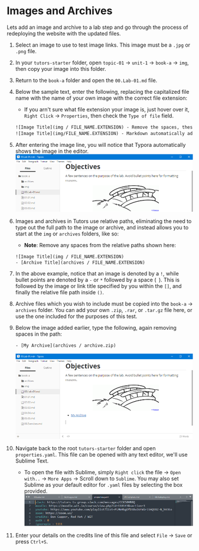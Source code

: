 # Images and Archives

Lets add an image and archive to a lab step and go through the process of redeploying the website with the updated files.

1. Select an image to use to test image links. This image must be a `.jpg` or `.png` file.

2. In your `tutors-starter` folder, open `topic-01` -> `unit-1` -> `book-a` -> `img`, then copy your image into this folder.

3. Return to the `book-a` folder and open the `00.Lab-01.md` file.
    
4. Below the sample text, enter the following, replacing the capitalized file name with the name of your own image with the correct file extension:
    - If you arn't sure what file extension your image is, just hover over it, `Right Click` -> `Properties`, then check the `Type of file` field.
    ~~~html
    ![Image Title](img / FILE_NAME.EXTENSION) - Remove the spaces, these are there only to show a relative path.
    ![Image Title](img/FILE_NAME.EXTENSION) - Markdown automatically adds the absolute path.
    ~~~

5. After entering the image line, you will notice that Typora automatically shows the image in the editor.
    ![Sample Img](img/sampimg.png)

6. Images and archives in Tutors use relative paths, eliminating the need to type out the full path to the image or archive, and instead allows you to start at the `img` or `archives` folders, like so:
    - **Note**: Remove any spaces from the relative paths shown here:
    ~~~hmtl
    ![Image Title](img / FILE_NAME.EXTENSION)
    - [Archive Title](archives / FILE_NAME.EXTENSION)
    ~~~

7. In the above example, notice that an image is denoted by a `!`, while bullet points are denoted by a `-` or `*` followed by a space (` `). This is followed by the image or link title specified by you within the `[]`, and finally the relative file path inside `()`.

8. Archive files which you wish to include must be copied into the `book-a` -> `archives` folder. You can add your own `.zip`, `.rar`, or `.tar.gz` file here, or use the one included for the purposes of this test.

9. Below the image added earlier, type the following, again removing spaces in the path:
    ~~~html
    - [My Archive](archives / archive.zip)
    ~~~
    ![Archive Sample](img/archsamp.png)

10. Navigate back to the root `tutors-starter` folder and open `properties.yaml`. This file can be opened with any text editor, we'll use Sublime Text.
    - To open the file with Sublime, simply `Right click` the file -> `Open with..` -> `More Apps` -> Scroll down to `Sublime`. You may also set Sublime as your default editor for `.yaml` files by selecting the box provided. 
    ![Properties.yaml](img/creds.png)

11. Enter your details on the credits line of this file and select `File` -> `Save` or press `Ctrl+S`.  